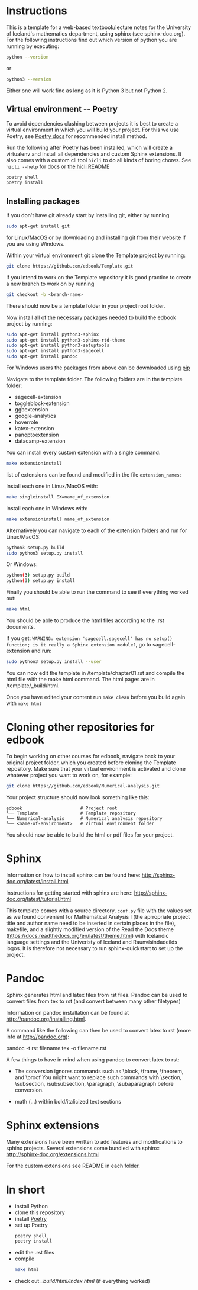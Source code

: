 # Instructions

This is a template for a web-based textbook/lecture notes for the University of Iceland's mathematics department, using sphinx (see sphinx-doc.org).
For the following instructions find out which version of python you are running by executing:
```bash
python --version
```
or
```bash
python3 --version
```
Either one will work fine as long as it is Python 3 but not Python 2.

## Virtual environment -- Poetry

To avoid dependencies clashing between projects it is best to create a virtual environment in which you will build your project. For this we use Poetry,
see [Poetry docs](https://python-poetry.org/docs/#installation) for recommended install method.


Run the following after Poetry has been installed, which will create a virtualenv and install all dependencies and custom Sphinx extensions. It also comes with a custom cli tool `hicli` to do all kinds of boring chores. See `hicli --help` for docs or [the hicli README](cli/README.md)

```sh
poetry shell
poetry install
```


## Installing packages

If you don't have git already start by installing git, either by running
```bash
sudo apt-get install git
```
for Linux/MacOS or by downloading and installing git from their website if you are using Windows.

Within your virtual environment git clone the Template project by running:
```bash
git clone https://github.com/edbook/Template.git
```
If you intend to work on the Template repository it is good practice to create a new branch to work on by running
```bash
git checkout -b <branch-name>
```
There should now be a template folder in your project root folder.

Now install all of the necessary packages needed to build the edbook project by running: 
```bash
sudo apt-get install python3-sphinx
sudo apt-get install python3-sphinx-rtd-theme
sudo apt-get install python3-setuptools
sudo apt-get install python3-sagecell
sudo apt-get install pandoc
```
For Windows users the packages from above can be downloaded using [pip](https://pypi.org/project/pip/)

Navigate to the template folder.
The following folders are in the template folder: 

* sagecell-extension
* toggleblock-extension
* ggbextension
* google-analytics
* hoverrole
* katex-extension
* panoptoextension
* datacamp-extension

You can install every custom extension with a single command:
```bash
make extensioninstall
```
list of extensions can be found and modified in the file `extension_names`:

Install each one in Linux/MacOS with:
```bash
make singleinstall EX=name_of_extension
```
Install each one in Windows with:
```bash
make extensioninstall name_of_extension
```
Alternatively you can navigate to each of the extension folders and run for Linux/MacOS: 
```bash
python3 setup.py build
sudo python3 setup.py install
```
Or Windows:
```bash
python(3) setup.py build
python(3) setup.py install
```

Finally you should be able to run the command to see if everything worked out:
```bash
make html
```
You should be able to produce the html files according to the .rst documents.

If you get: `WARNING: extension 'sagecell.sagecell' has no setup() function; is it really a Sphinx extension module?`, go to sagecell-extension and run: 
```bash
sudo python3 setup.py install --user
```

You can now edit the template in /template/chapter01.rst and compile the html file with the make html command. The html pages are in /template/_build/html.

Once you have edited your content run `make clean` before you build again with `make html`

# Cloning other repositories for edbook

To begin working on other courses for edbook, navigate back to your original project folder, which you created before cloning the Template repository.
Make sure that your virtual environment is activated and clone whatever project you want to work on, for example:
```bash
git clone https://github.com/edbook/Numerical-analysis.git
```
Your project structure should now look something like this:
```
edbook                      # Project root
└── Template                # Template repository
└── Numerical-analysis      # Numerical analysis repository
└── <name-of-environment>   # Virtual environment folder
```
You should now be able to build the html or pdf files for your project.

Sphinx
======
Information on how to install sphinx can be found here: http://sphinx-doc.org/latest/install.html

Instructions for getting started with sphinx are here: http://sphinx-doc.org/latest/tutorial.html

This template comes with a source directory, `conf.py` file with the values set as we found convenient for Mathematical Analysis I (the aprropriate project title and author name need to be inserted in certain places in the file), makefile, and a slightly modified version of the Read the Docs theme (https://docs.readthedocs.org/en/latest/theme.html) with Icelandic language settings and the Univeristy of Iceland and Raunvísindadeilds logos. It is therefore not necessary to run sphinx-quickstart to set up the project.


Pandoc
======
Sphinx generates html and latex files from rst files.
Pandoc can be used to convert files from tex to rst (and convert between many other filetypes) 

Information on pandoc installation can be found at http://pandoc.org/installing.html.

A command like the following can then be used to convert latex to rst (more info at http://pandoc.org):

pandoc -t rst filename.tex -o filename.rst

A few things to have in mind when using pandoc to convert latex to rst:

-   The conversion ignores commands such as \block, \frame, \theorem, and \proof
    You might want to replace such commands with \section, \subsection, \subsubsection, \paragraph, \subaparagraph before conversion.

-   math ($...$) within bold/italicized text sections


Sphinx extensions
=================
Many extensions have been written to add features and modifications to sphinx projects. 
Several extensions come bundled with sphinx: http://sphinx-doc.org/extensions.html

For the custom extensions see README in each folder.

In short
========

* install Python
* clone this repository
* install [Poetry](https://python-poetry.org/docs/#installation)
* set up Poetry 
  ```sh 
  poetry shell
  poetry install
  ```
* edit the .rst files
* compile
  ```sh
  make html
  ```
* check out *_build/html/index.html* (if everything worked)
